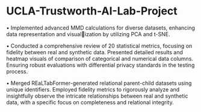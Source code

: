 # UCLA-Trustworth-AI-Lab-Project

• Implemented advanced MMD calculations for diverse datasets, enhancing data representation and visualization by utilizing PCA and t-SNE.

• Conducted a comprehensive review of 20 statistical metrics, focusing on fidelity between real and synthetic data. Presented detailed results and heatmap visuals of comparison of categorical and numerical data columns. Ensuring robust evaluations with differential privacy standards in the testing process.

• Merged REaLTabFormer-generated relational parent-child datasets using unique identifiers. Employed fidelity metrics to rigorously analyze and insightfully observe the intricate relationships between real and synthetic data, with a specific focus on completeness and relational integrity.
